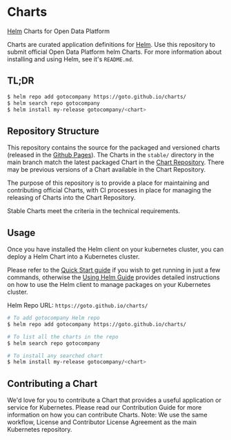 # Charts
[Helm](https://github.com/helm/helm) Charts for Open Data Platform

Charts are curated application definitions for [Helm](https://github.com/helm/helm). Use this repository to submit official Open Data Platform helm Charts. For more information about installing and using Helm, see it's `README.md`.

## TL;DR

```bash
$ helm repo add gotocompany https://goto.github.io/charts/
$ helm search repo gotocompany
$ helm install my-release gotocompany/<chart>
```

## Repository Structure

This repository contains the source for the packaged and versioned charts (released in the [Github Pages](https://goto.github.io/charts/)).
The Charts in the `stable/` directory in the main branch match the latest packaged Chart in the [Chart Repository](https://goto.github.io/charts/).
There may be previous versions of a Chart available in the Chart Repository.

The purpose of this repository is to provide a place for maintaining and contributing official Charts, with CI processes in place for managing the releasing of Charts into the Chart Repository.

Stable Charts meet the criteria in the technical requirements.

## Usage

Once you have installed the Helm client on your kubernetes cluster, you can deploy a Helm Chart into a Kubernetes cluster.

Please refer to the [Quick Start guide](https://helm.sh/docs/intro/quickstart/) if you wish to get running in just a few commands, otherwise the [Using Helm Guide](https://helm.sh/docs/intro/using_helm/) provides detailed instructions on how to use the Helm client to manage packages on your Kubernetes cluster.

Helm Repo URL: `https://goto.github.io/charts/`

```bash
# To add gotocompany Helm repo
$ helm repo add gotocompany https://goto.github.io/charts/

# To list all the charts in the repo
$ helm search repo gotocompany

# To install any searched chart
$ helm install my-release gotocompany/<chart>
```

## Contributing a Chart
We'd love for you to contribute a Chart that provides a useful application or service for Kubernetes. Please read our Contribution Guide for more information on how you can contribute Charts.
Note: We use the same workflow, License and Contributor License Agreement as the main Kubernetes repository.
